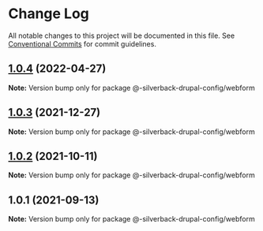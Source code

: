 # Change Log

All notable changes to this project will be documented in this file.
See [Conventional Commits](https://conventionalcommits.org) for commit guidelines.

## [1.0.4](https://github.com/AmazeeLabs/silverback-mono/compare/@-silverback-drupal-config/webform@1.0.3...@-silverback-drupal-config/webform@1.0.4) (2022-04-27)

**Note:** Version bump only for package @-silverback-drupal-config/webform





## [1.0.3](https://github.com/AmazeeLabs/silverback-mono/compare/@-silverback-drupal-config/webform@1.0.2...@-silverback-drupal-config/webform@1.0.3) (2021-12-27)

**Note:** Version bump only for package @-silverback-drupal-config/webform





## [1.0.2](https://github.com/AmazeeLabs/silverback-mono/compare/@-silverback-drupal-config/webform@1.0.1...@-silverback-drupal-config/webform@1.0.2) (2021-10-11)

**Note:** Version bump only for package @-silverback-drupal-config/webform





## 1.0.1 (2021-09-13)

**Note:** Version bump only for package @-silverback-drupal-config/webform
